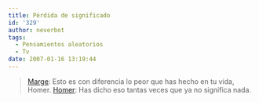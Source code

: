 ```yaml
---
title: Pérdida de significado
id: '329'
author: neverbot
tags:
  - Pensamientos aleatorios
  - Tv
date: 2007-01-16 13:19:44
---
```


> [Marge](http://en.wikipedia.org/wiki/Marge_Simpson): Esto es con diferencia lo peor que has hecho en tu vida, Homer. [Homer](http://en.wikipedia.org/wiki/Homer_Simpson): Has dicho eso tantas veces que ya no significa nada.
